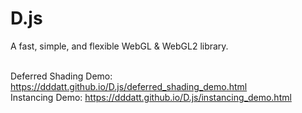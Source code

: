 # D.js
A fast, simple, and flexible WebGL &amp; WebGL2 library.<br><br>

Deferred Shading Demo: https://dddatt.github.io/D.js/deferred_shading_demo.html<br>
Instancing Demo: https://dddatt.github.io/D.js/instancing_demo.html<br><br>
